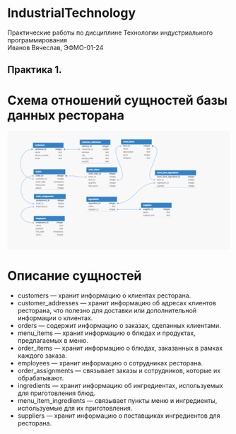 # IndustrialTechnology

Практические работы по дисциплине Технологии индустриального программирования  
Иванов Вячеслав, ЭФМО-01-24
## Практика 1. 
# Схема отношений сущностей базы данных ресторана
![Схема БД](https://raw.githubusercontent.com/tr1kK/IndustrialTechnology/refs/heads/prac1/%D1%81%D1%85%D0%B5%D0%BC%D0%B0-%D0%B1%D0%B4-%D1%80%D0%B5%D1%81%D1%82%D0%BE%D1%80%D0%B0%D0%BD%D0%B0_1.png)
# Описание сущностей
* customers — хранит информацию о клиентах ресторана.
* customer_addresses — хранит информацию об адресах клиентов ресторана, что полезно для доставки или дополнительной информации о клиентах.
* orders — содержит информацию о заказах, сделанных клиентами.
* menu_items — хранит информацию о блюдах и продуктах, предлагаемых в меню.
* order_items — хранит информацию о блюдах, заказанных в рамках каждого заказа.
* employees — хранит информацию о сотрудниках ресторана.
* order_assignments — связывает заказы и сотрудников, которые их обрабатывают.
* ingredients — хранит информацию об ингредиентах, используемых для приготовления блюд.
* menu_item_ingredients — связывает пункты меню и ингредиенты, используемые для их приготовления.
* suppliers — хранит информацию о поставщиках ингредиентов для ресторана.
